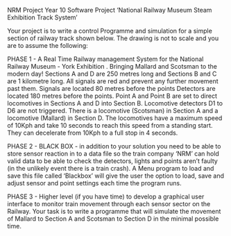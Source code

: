 NRM Project
Year 10 Software Project ‘National Railway Museum Steam Exhibition Track System’

Your project is to write a control Programme and simulation for a simple section of railway track shown below.  The drawing is not to scale and you are to assume the following:

PHASE 1 - A Real Time Railway management System for the National Railway Museum - York Exhibition . Bringing Mallard and Scotsman to the modern day!
Sections A and D are 250 metres long and Sections B and C are 1 kilometre long.
All signals are red and prevent any further movement past them.
Signals are located 80 metres before the points
Detectors are located 180 metres before the points.
Point A and Point B are set to direct locomotives in Sections A and D into Section B.
Locomotive detectors D1 to D6 are not triggered.
There is a locomotive (Scotsman) in Section A and a locomotive (Mallard) in Section D.
The locomotives have a maximum speed of 10Kph and take 10 seconds to reach this speed from a standing start.  They can decelerate from 10Kph to a full stop in 4 seconds. 

PHASE 2 - BLACK BOX - in addition to your solution you need to be able to store sensor reaction in to a data file so the train company ‘NRM’ can hold valid data to be able to check the detectors, lights and points aren’t faulty (in the unlikely event there is a train crash). A Menu program to load and save this file called ‘Blackbox’ will give the user the option to load, save and adjust sensor and point settings each time the program runs.

PHASE 3 - Higher level (if you have time) to develop a graphical user interface to monitor train movement through each sensor sector on the Railway.
Your task is to write a programme that will simulate the movement of Mallard to Section A and Scotsman to Section D in the minimal possible time.

